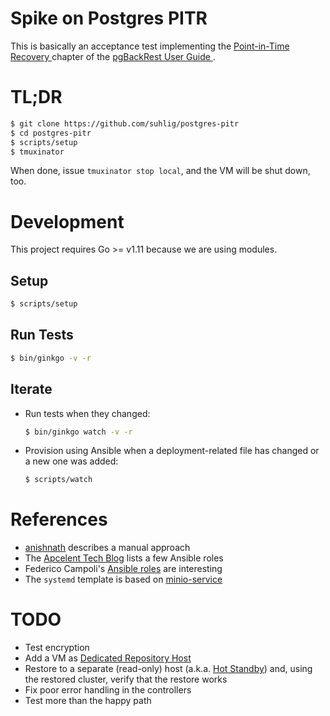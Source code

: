 # Spike on Postgres PITR

This is basically an acceptance test implementing the [Point-in-Time Recovery
](https://pgbackrest.org/user-guide.html#pitr) chapter of the [pgBackRest User Guide
](https://pgbackrest.org/user-guide.html).

# TL;DR

```sh
$ git clone https://github.com/suhlig/postgres-pitr
$ cd postgres-pitr
$ scripts/setup
$ tmuxinator
```

When done, issue `tmuxinator stop local`, and the VM will be shut down, too.

# Development

This project requires Go >= v1.11 because we are using modules.

## Setup

```sh
$ scripts/setup
```

## Run Tests

```sh
$ bin/ginkgo -v -r
```

## Iterate

* Run tests when they changed:

  ```sh
  $ bin/ginkgo watch -v -r
  ```

* Provision using Ansible when a deployment-related file has changed or a new one was added:

  ```sh
  $ scripts/watch
  ```

# References

* [anishnath](https://github.com/anishnath/postgres) describes a manual approach
* The [Apcelent Tech Blog](https://blog.apcelent.com/using-ansible-to-set-up-postgresql.html) lists a few Ansible roles
* Federico Campoli's [Ansible roles](https://github.com/the4thdoctor/dynamic_duo/blob/04_pgbackrest/roles/rollback/tasks/rollback_ssh.yml) are interesting
* The `systemd` template is based on [minio-service](https://github.com/minio/minio-service/blob/master/linux-systemd/README.md )

# TODO

* Test encryption
* Add a VM as [Dedicated Repository Host](https://pgbackrest.org/user-guide.html#repo-host)
* Restore to a separate (read-only) host (a.k.a. [Hot Standby](https://pgbackrest.org/user-guide.html#replication/hot-standby)) and, using the restored cluster, verify that the restore works
* Fix poor error handling in the controllers
* Test more than the happy path

